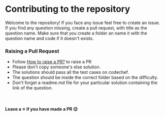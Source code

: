 # Contributing to the repository

Welcome to the repository! If you face any issue feel free to create an issue.
If you find any question missing, create a pull request, with title as the question name.
Make sure that you create a folder an name it with the question name and code if it doesn't exists.

### Raising a Pull Request 

- Follow [How to raise a PR?](https://www.digitalocean.com/community/tutorials/how-to-create-a-pull-request-on-github) to raise a PR
- Please don't copy someone's else solution.
- The solutions should pass all the test cases on codechef.
- The question should be inside the correct folder based on the difficulty.
- Don't forget a readme.md file for your particular solution containing the link of the question. 

<br>

#### Leave a ⭐ if you have made a PR 😉
